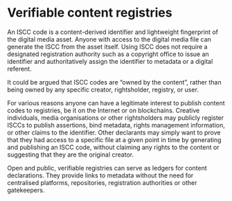 # Verifiable content registries

An ISCC code is a content-derived identifier and lightweight fingerprint of the digital media asset. Anyone with access to the digital media file can generate the ISCC from the asset itself. Using ISCC does not require a designated registration authority such as a copyright office to issue an identifier and authoritatively assign the identifier to metadata or a digital referent.

It could be argued that ISCC codes are “owned by the content”, rather than being owned by any specific creator, rightsholder, registry, or user.

For various reasons anyone can have a legitimate interest to publish content codes to registries, be it on the Internet or on blockchains. Creative individuals, media organisations or other rightsholders may publicly register ISCCs to publish assertions, bind metadata, rights management information, or other claims to the identifier. Other declarants may simply want to prove that they had access to a specific file at a given point in time by generating and publishing an ISCC code, without claiming any rights to the content or suggesting that they are the original creator.

Open and public, verifiable registries can serve as ledgers for content declarations. They provide links to metadata without the need for centralised platforms, repositories, registration authorities or other gatekeepers.
